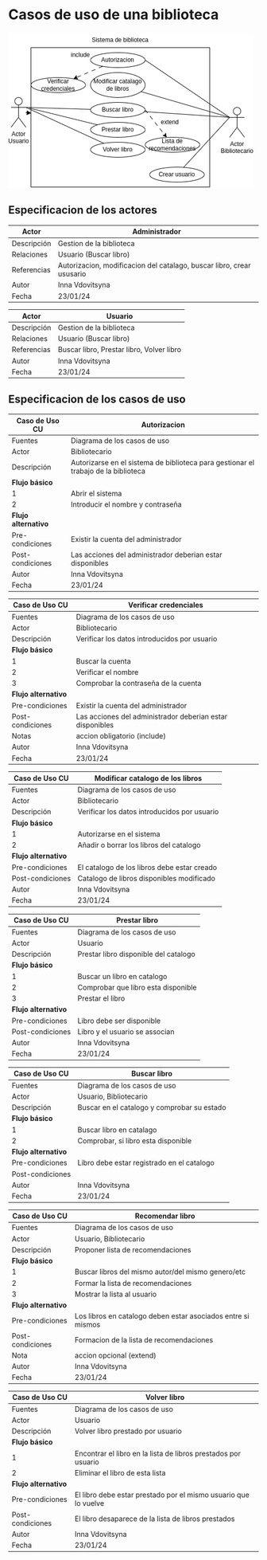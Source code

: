 # Casos de uso de una biblioteca
<img src="biblioteca.png">

## Especificacion de los actores

**Actor**| **Administrador**
---|---|
Descripción|Gestion de la biblioteca
Relaciones|Usuario (Buscar libro)
Referencias|Autorizacion, modificacion del catalago, buscar libro, crear ususario
Autor|Inna Vdovitsyna
Fecha|23/01/24

**Actor**| **Usuario**
---|---|
Descripción|Gestion de la biblioteca
Relaciones|Usuario (Buscar libro)
Referencias|Buscar libro, Prestar libro, Volver libro
Autor|Inna Vdovitsyna
Fecha|23/01/24

## Especificacion de los casos de uso

**Caso de Uso CU**|**Autorizacion**
---|----
Fuentes|Diagrama de los casos de uso
Actor|Bibliotecario
Descripción|Autorizarse en el sistema de biblioteca para gestionar el trabajo de la biblioteca
**Flujo básico**|
1|Abrir el sistema
2|Introducir el nombre y contraseña
**Flujo alternativo**|
Pre-condiciones|Existir la cuenta del administrador
Post-condiciones|Las acciones del administrador deberian estar disponibles
Autor|Inna Vdovitsyna
Fecha|23/01/24

**Caso de Uso CU**|**Verificar credenciales**
---|---
Fuentes|Diagrama de los casos de uso
Actor|Bibliotecario
Descripción|Verificar los datos  introducidos por usuario
**Flujo básico**|
1|Buscar la cuenta
2|Verificar el nombre
3|Comprobar la contraseña de la cuenta
**Flujo alternativo**|
Pre-condiciones|Existir la cuenta del administrador
Post-condiciones|Las acciones del administrador deberian estar disponibles
Notas| accion obligatorio (include)
Autor|Inna Vdovitsyna
Fecha|23/01/24

**Caso de Uso CU**|**Modificar catalogo de los libros**
--|--
Fuentes|Diagrama de los casos de uso
Actor|Bibliotecario
Descripción|Verificar los datos  introducidos por usuario
**Flujo básico**|
1|Autorizarse en el sistema
2|Añadir o borrar los libros del catalogo
**Flujo alternativo**|
Pre-condiciones|El catalogo de los libros debe estar creado
Post-condiciones|Catalogo de libros disponibles modificado
Autor|Inna Vdovitsyna
Fecha|23/01/24

**Caso de Uso CU**|**Prestar libro**
--|--
Fuentes|Diagrama de los casos de uso
Actor|Usuario
Descripción|Prestar libro disponible del catalogo
**Flujo básico**|
1|Buscar un libro en catalogo
2|Comprobar que libro esta disponible
3|Prestar el libro
**Flujo alternativo**|
Pre-condiciones|Libro debe ser disponible
Post-condiciones|Libro y el usuario se associan 
Autor|Inna Vdovitsyna
Fecha|23/01/24

**Caso de Uso CU**|**Buscar libro**
--|--
Fuentes|Diagrama de los casos de  uso
Actor|Usuario, Bibliotecario
Descripción|Buscar en el catalogo y comprobar su estado
**Flujo básico**|
1|Buscar libro en catalago
2|Comprobar, si libro esta disponible
**Flujo alternativo**|
Pre-condiciones|Libro debe estar registrado en el catalogo
Post-condiciones|
Autor|Inna Vdovitsyna
Fecha|23/01/24

**Caso de Uso CU**|**Recomendar libro**
--|--
Fuentes|Diagrama de los casos de  uso
Actor|Usuario, Bibliotecario
Descripción|Proponer lista de recomendaciones
**Flujo básico**|
1|Buscar libros del mismo autor/del mismo genero/etc
2|Formar la lista de recomendaciones
3|Mostrar la lista al usuario
**Flujo alternativo**|
Pre-condiciones|Los libros en catalogo deben estar asociados entre si mismos
Post-condiciones|Formacion de la lista de recomendaciones
Nota|accion opcional (extend)
Autor|Inna Vdovitsyna
Fecha|23/01/24

**Caso de Uso CU**|**Volver libro**
--|--
Fuentes|Diagrama de los casos de  uso
Actor|Usuario
Descripción|Volver libro prestado por usuario
**Flujo básico**|
1|Encontrar el libro en la lista de libros prestados por usuario
2|Eliminar el libro de esta lista
**Flujo alternativo**|
Pre-condiciones|El libro debe estar prestado por el mismo usuario que lo vuelve
Post-condiciones|El libro desaparece de la lista de libros prestados
Autor|Inna Vdovitsyna
Fecha|23/01/24

